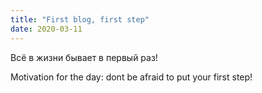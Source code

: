 ```yaml
---
title: "First blog, first step"
date: 2020-03-11
---
```


Всё в жизни бывает в первый раз!

Motivation for the day: dont be afraid to put your first step!
